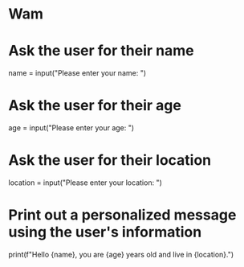 # Wam
# Ask the user for their name
name = input("Please enter your name: ")

# Ask the user for their age
age = input("Please enter your age: ")

# Ask the user for their location
location = input("Please enter your location: ")

# Print out a personalized message using the user's information
print(f"Hello {name}, you are {age} years old and live in {location}.")
